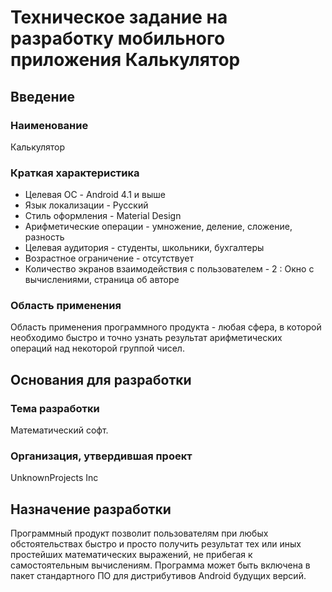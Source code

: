 # Техническое задание на разработку мобильного приложения Калькулятор

## Введение

### Наименование
Калькулятор

### Краткая характеристика
* Целевая ОС - Android 4.1 и выше
* Язык локализации - Русский
* Стиль оформления - Material Design
* Арифметические операции - умножение, деление, сложение, разность
* Целевая аудитория - студенты, школьники, бухгалтеры
* Возрастное ограничение - отсутствует
* Количество экранов взаимодействия с пользователем - 2 : Окно с вычислениями, страница об авторе

### Область применения
Область применения программного продукта - любая сфера, в которой необходимо быстро и точно узнать результат
арифметических операций над некоторой группой чисел.


## Основания для разработки

### Тема разработки
Математический софт.

### Организация, утвердившая проект
UnknownProjects Inc


## Назначение разработки
Программный продукт позволит пользователям при любых обстоятельствах быстро и просто получить результат тех или иных
простейших математических выражений, не прибегая к самостоятельным вычислениям. Программа может быть включена в пакет
стандартного ПО для дистрибутивов Android будущих версий.
